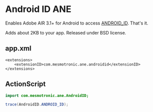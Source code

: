 Android ID ANE
==============

Enables Adobe AIR 3.1+ for Android to access [ANDROID_ID](http://developer.android.com/reference/android/provider/Settings.Secure.html#ANDROID_ID). That's it.

Adds about 2KB to your app. Released under BSD license.

app.xml
-------

```
<extensions>
    <extensionID>com.mesmotronic.ane.androidid</extensionID>
</extensions>
``` 

ActionScript
------------

```actionscript
import com.mesmotronic.ane.AndroidID;

trace(AndroidID.ANDROID_ID);
```
